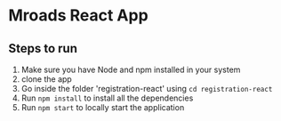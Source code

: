 # Mroads React App 

## Steps to run

1. Make sure you have Node and npm installed in your system
2. clone the app
3. Go inside the folder 'registration-react' using `cd registration-react`
4. Run `npm install` to install all the dependencies
5. Run `npm start` to locally start the application

